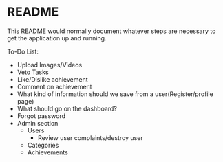 # README

This README would normally document whatever steps are necessary to get the
application up and running.

To-Do List:

* Upload Images/Videos
* Veto Tasks
* Like/Dislike achievement
* Comment on achievement
* What kind of information should we save from a user(Register/profile page)
* What should go on the dashboard?
* Forgot password
* Admin section
  * Users
    * Review user complaints/destroy user
  * Categories
  * Achievements
